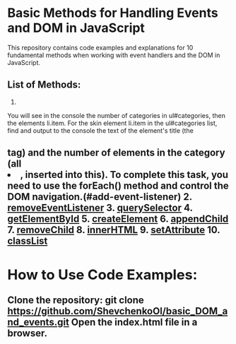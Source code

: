 # Basic Methods for Handling Events and DOM in JavaScript

This repository contains code examples and explanations for 10 fundamental methods when working with event handlers and the DOM in JavaScript.

## List of Methods:

1. [Write a script like this]: (#task-01.html)

You will see in the console the number of categories in ul#categories, then the elements li.item.
For the skin element li.item in the ul#categories list, find and output to the console the text of the element's title (the <h2> tag) and the number of elements in the category (all <li>, inserted into this).
To complete this task, you need to use the forEach() method and control the DOM navigation.(#add-event-listener)
2. [removeEventListener](#remove-event-listener)
3. [querySelector](#query-selector)
4. [getElementById](#get-element-by-id)
5. [createElement](#create-element)
6. [appendChild](#append-child)
7. [removeChild](#remove-child)
8. [innerHTML](#inner-html)
9. [setAttribute](#set-attribute)
10. [classList](#class-list)

## How to Use Code Examples:
Clone the repository: git clone https://github.com/ShevchenkoOl/basic_DOM_and_events.git
Open the index.html file in a browser.
